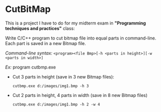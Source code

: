 # CutBitMap

This is a project I have to do for my midterm exam in **"Programming techniques and practices"** class:

Write C/C++ program to cut bitmap file into equal parts in command-line. Each part is saved in a new Bitmap file.

*Command-line syntax:*
    ```<program><file Bmp>[-h <parts in height>][-w <parts in width>]```

*Ex:* program cutbmp.exe

* Cut 3 parts in height (save in 3 new Bitmap files):
       
     ```cutbmp.exe d:/images/img1.bmp -h 3```

* Cut 2 parts in height, 4 parts in width (save in 8 new Bitmap files)
       
     ```cutbmp.exe d:/images/img1.bmp -h 2 -w 4```
 
